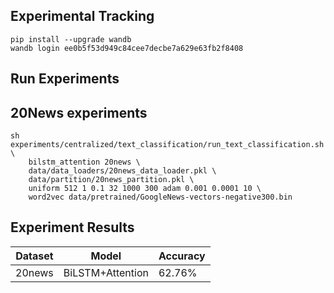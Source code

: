 ## Experimental Tracking
```
pip install --upgrade wandb
wandb login ee0b5f53d949c84cee7decbe7a629e63fb2f8408
```

## Run Experiments

## 20News experiments
```
sh experiments/centralized/text_classification/run_text_classification.sh \
    bilstm_attention 20news \
    data/data_loaders/20news_data_loader.pkl \
    data/partition/20news_partition.pkl \
    uniform 512 1 0.1 32 1000 300 adam 0.001 0.0001 10 \
    word2vec data/pretrained/GoogleNews-vectors-negative300.bin
```

## Experiment Results
| Dataset | Model | Accuracy |
| ------- | ------ | ------- |
| 20news | BiLSTM+Attention | 62.76% |
